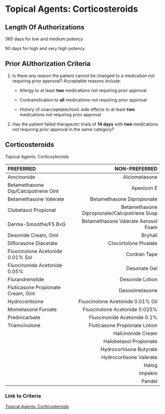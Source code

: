 # Topical Agents: Corticosteroids

## Length Of Authorizations

365 days for low and medium potency

90 days for high and very high potency

## Prior AUthorization Criteria

1. Is there any reason the patient cannot be changed to a medication not requiring prior approval? Acceptable reasons include:

    - Allergy to at least **two** medications not requiring prior approval

    - Contraindication to **all** medications not requiring prior approval

    - History of unacceptable/toxic side effects to at least **two** medications not requiring prior approval

2. Has the patient failed therapeutic trials of **14 days** with **two** medications not requiring prior approval in the same category?

## Corticosteroids

Topical Agents: Corticosteroids

| PREFERRED | NON-PREFERRED |
| :--- | ---: |
| Amcinonide                            | Alclometasone |
| Betamethasone Dip/Calcipotriene Oint  | Apexicon E    |
| Betamethasone Valerate | Betamethasone Dipropionate |
| Clobetasol Propionat | Betamethasone Dipropionate/Calcipotriene Susp |
| Derma-Smoothe/FS BvG | Betamethasone Valerate Aerosol Foam |
| Desonide Cream, Oint             | Bryhali               |
| Diflorasone Diacetate            | Clocortolone Pivalate |
| Fluocinolone Acetonide 0.01% Sol | Cordran Tape          |
| Fluocinonide Acetonide 0.05%     | Desonate Gel          |
| Flurandrenolide                  | Desonide Lotion       |
| Fluticasone Propionate Cream, Oint | Desoximetasone   |
| Hydrocortisone     | Fluocinolone Acetonide 0.01% Oil |
| Mometasone Furoate | Fluocinolone Acetonide 0.025%    |
| Prednicarbate      | Fluocinonide Acetonide 0.1%      |
| Triamcinolone      | Fluticasone Propionate Lotion    |
|                    | Halcinonide Cream                |
|                    | Halobetasol Propionate           |
|                    | Hydrocortisone Butyrate          |
|                    | Hydrocortisone Valerate          |
|                    | Halog                            |
|                    | Impeklo                          |
|                    | Pandel                           |

### Link to Criteria

[Topical Agents: Corticosteroids](https://pharmacy.medicaid.ohio.gov/sites/default/files/20220415_UPDL_Criteria_FINAL_.pdf#page=99)
